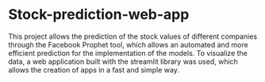 # Stock-prediction-web-app
This project allows the prediction of the stock values of different companies through the Facebook Prophet tool, which allows an automated and more efficient prediction for the implementation of the models. To visualize the data, a web application built with the streamlit library was used, which allows the creation of apps in a fast and simple way.
